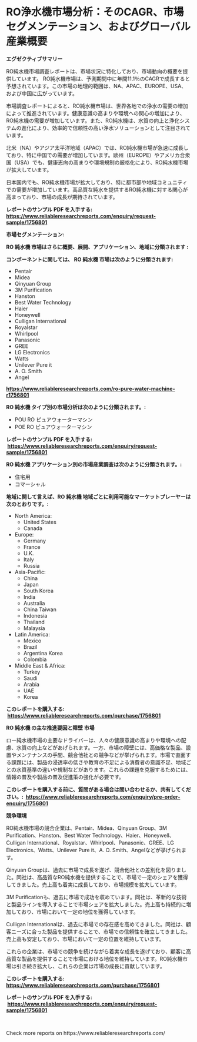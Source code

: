 <p><h1>RO浄水機市場分析：そのCAGR、市場セグメンテーション、およびグローバル産業概要</h1></p><p><strong>エグゼクティブサマリー</strong></p>
<p><p>RO純水機市場調査レポートは、市場状況に特化しており、市場動向の概要を提供しています。 RO純水機市場は、予測期間中に年間11.1％のCAGRで成長すると予想されています。この市場の地理的範囲は、NA、APAC、EUROPE、USA、および中国に広がっています。</p><p>市場調査レポートによると、RO純水機市場は、世界各地での浄水の需要の増加によって推進されています。健康意識の高まりや環境への関心の増加により、RO純水機の需要が増加しています。また、RO純水機は、水質の向上と浄化システムの進化により、効率的で信頼性の高い浄水ソリューションとして注目されています。</p><p>北米（NA）やアジア太平洋地域（APAC）では、RO純水機市場が急速に成長しており、特に中国での需要が増加しています。欧州（EUROPE）やアメリカ合衆国（USA）でも、健康志向の高まりや環境規制の厳格化により、RO純水機市場が拡大しています。</p><p>日本国内でも、RO純水機市場が拡大しており、特に都市部や地域コミュニティでの需要が増加しています。高品質な純水を提供するRO純水機に対する関心が高まっており、市場の成長が期待されています。</p></p>
<p><strong>レポートのサンプル PDF を入手する: <a href="https://www.reliableresearchreports.com/enquiry/request-sample/1756801">https://www.reliableresearchreports.com/enquiry/request-sample/1756801</a></strong></p>
<p><strong>市場セグメンテーション:</strong></p>
<p><strong> RO 純水機 市場はさらに概要、展開、アプリケーション、地域に分類されます :</strong></p>
<p><strong>コンポーネントに関しては、 RO 純水機 市場は次のように分類されます: &nbsp;</strong></p>
<p><ul><li>Pentair</li><li>Midea</li><li>Qinyuan Group</li><li>3M Purification</li><li>Hanston</li><li>Best Water Technology</li><li>Haier</li><li>Honeywell</li><li>Culligan International</li><li>Royalstar</li><li>Whirlpool</li><li>Panasonic</li><li>GREE</li><li>LG Electronics</li><li>Watts</li><li>Unilever Pure it</li><li>A. O. Smith</li><li>Angel</li></ul></p>
<p><strong><a href="https://www.reliableresearchreports.com/ro-pure-water-machine-r1756801">https://www.reliableresearchreports.com/ro-pure-water-machine-r1756801</a></strong></p>
<p><strong> RO 純水機 タイプ別の市場分析は次のように分類されます。:</strong></p>
<p><ul><li>POU RO ピュアウォーターマシン</li><li>POE RO ピュアウォーターマシン</li></ul></p>
<p><strong>レポートのサンプル PDF を入手する: &nbsp;<a href="https://www.reliableresearchreports.com/enquiry/request-sample/1756801">https://www.reliableresearchreports.com/enquiry/request-sample/1756801</a></strong></p>
<p><strong> RO 純水機 アプリケーション別の市場産業調査は次のように分類されます。:</strong></p>
<p><ul><li>住宅用</li><li>コマーシャル</li></ul></p>
<p><strong>地域に関して言えば、RO 純水機 地域ごとに利用可能なマーケットプレーヤーは次のとおりです。:</strong></p>
<p><ul>
    <li>
        North America:
        <ul>
            <li>United States</li>
            <li>Canada</li>
        </ul>
    </li>
    <li>
        Europe:
        <ul>
            <li>Germany</li>
            <li>France</li>
            <li>U.K.</li>
            <li>Italy</li>
            <li>Russia</li>
        </ul>
    </li>
    <li>
        Asia-Pacific:
        <ul>
            <li>China</li>
            <li>Japan</li>
            <li>South Korea</li>
            <li>India</li>
            <li>Australia</li>
            <li>China Taiwan</li>
            <li>Indonesia</li>
            <li>Thailand</li>
            <li>Malaysia</li>
        </ul>
    </li>
    <li>
        Latin America:
        <ul>
            <li>Mexico</li>
            <li>Brazil</li>
            <li>Argentina Korea</li>
            <li>Colombia</li>
        </ul>
    </li>
    <li>
        Middle East & Africa:
        <ul>
            <li>Turkey</li>
            <li>Saudi</li>
            <li>Arabia</li>
            <li>UAE</li>
            <li>Korea</li>
        </ul>
    </li>
    </ul></p>
<p><strong>このレポートを購入する: &nbsp;<a href="https://www.reliableresearchreports.com/purchase/1756801">https://www.reliableresearchreports.com/purchase/1756801</a></strong></p>
<p><strong>RO 純水機 の主な推進要因と障壁 市場</strong></p>
<p><p>ロー純水機市場の主要なドライバーは、人々の健康意識の高まりや環境への配慮、水質の向上などがあげられます。一方、市場の障壁には、高価格な製品、設置やメンテナンスの手間、競合他社との競争などが挙げられます。市場で直面する課題には、製品の浸透率の低さや教育の不足による消費者の意識不足、地域ごとの水質基準の違いや規制などがあります。これらの課題を克服するためには、情報の普及や製品の普及促進策の強化が必要です。</p></p>
<p><strong>このレポートを購入する前に、質問がある場合は問い合わせるか、共有してください。:&nbsp; <a href="https://www.reliableresearchreports.com/enquiry/pre-order-enquiry/1756801">https://www.reliableresearchreports.com/enquiry/pre-order-enquiry/1756801</a></strong></p>
<p><strong>競争環境</strong></p>
<p><p>RO純水機市場の競合企業は、Pentair、Midea、Qinyuan Group、3M Purification、Hanston、Best Water Technology、Haier、Honeywell、Culligan International、Royalstar、Whirlpool、Panasonic、GREE、LG Electronics、Watts、Unilever Pure it、A. O. Smith、Angelなどが挙げられます。</p><p>Qinyuan Groupは、過去に市場で成長を遂げ、競合他社との差別化を図りました。同社は、高品質なRO純水機を提供することで、市場で一定のシェアを獲得してきました。売上高も着実に成長しており、市場規模を拡大しています。</p><p>3M Purificationも、過去に市場で成功を収めています。同社は、革新的な技術と製品ラインを導入することで市場シェアを拡大しました。売上高も持続的に増加しており、市場において一定の地位を獲得しています。</p><p>Culligan Internationalは、過去に市場での存在感を高めてきました。同社は、顧客ニーズに合った製品を提供することで、市場での信頼性を確立してきました。売上高も安定しており、市場において一定の位置を維持しています。</p><p>これらの企業は、市場での競争を続けながら着実な成長を遂げており、顧客に高品質な製品を提供することで市場における地位を維持しています。RO純水機市場は引き続き拡大し、これらの企業は市場の成長に貢献しています。</p></p>
<p><strong>このレポートを購入する: &nbsp; <a href="https://www.reliableresearchreports.com/purchase/1756801">https://www.reliableresearchreports.com/purchase/1756801</a></strong></p>
<p><strong>レポートのサンプル PDF を入手する: &nbsp;<a href="https://www.reliableresearchreports.com/enquiry/request-sample/1756801">https://www.reliableresearchreports.com/enquiry/request-sample/1756801</a></strong><strong></strong></p>
<p>&nbsp;</p>
<p>Check more reports on https://www.reliableresearchreports.com/</p>